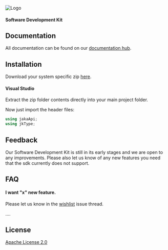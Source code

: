 
![Logo](https://www.jakarobotics.com/wp-content/uploads/2022/07/jaka-robotics-logo-1.png)
#### Software Development Kit



## Documentation

All documentation can be found on our [documentation hub](https://www.jaka.com/docs/en/).


## Installation

Download your system specific zip [here](https://github.com/JAKARobotics/sdk-csharp/releases/tag/latest).

#### Visual Studio

Extract the zip folder contents directly into your main project folder.

Now just import the header files:

```cs
using jakaApi;
using jkType;
```


## Feedback

Our Software Development Kit is still in its early stages and we are open to any improvements. Please also let us know of any new features you need that the sdk currently does not support.


## FAQ

#### I want "x" new feature.

Please let us know in the [wishlist](https://github.com/JAKARobotics/jakasdk-csharp/issues/1) issue thread.


....




## License

[Apache License 2.0](https://choosealicense.com/licenses/apache-2.0/)

